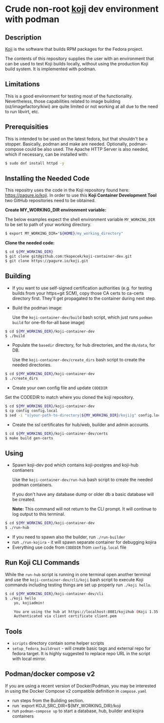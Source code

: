 # Crude non-root [koji](https://pagure.io/koji) dev environment with podman

## Description

[Koji](https://pagure.io/koji) is the software that builds RPM packages
for the Fedora project.

The contents of this repository supplies the user with an environment that
can be used to test Koji builds locally, without using the production
Koji build system. It is implemented with podman.

## Limitations

This is a good environment for testing most of the functionality. Nevertheless,
those capabilities related to image building (oz/imagefactory/kiwi) are quite
limited or not working at all due to the need to run libvirt, etc.

## Prerequisities

This is intended to be used on the latest fedora, but that shouldn't be a stopper.
Basically, podman and make are needed. Optionally, podman-compose could be also used.
The Apache HTTP Server is also needed, which if necessary, can be installed with:

```bash
$ sudo dnf install httpd -y
```

## Installing the Needed Code

This repositry uses the code in the Koji repository found here: https://pagure.io/koji. In order
to use this **Koji Container Development Tool** two GitHub repositories need to be obtained.

**Create MY_WORKING_DIR environment variable:**

The below examples expect the shell environment variable `MY_WORKING_DIR` to be set
to path of your working directory.

```bash
$ export MY_WORKING_DIR="${HOME}/my_working_directory"
```
**Clone the needed code:**

```bash
$ cd ${MY_WORKING_DIR}
$ git clone git@github.com:tkopecek/koji-container-dev.git
$ git clone https://pagure.io/koji.git
```

## Building

* If you want to use self-signed certification authorities (e.g. for testing builds
  from your https+git SCM), copy those CA certs to ca-certs directory first. They'll
  get propagated to the container during next step.
* Build the podman image:

  Use the `koji-container-dev/build` bash script, which just runs `podman build` for one-fit-for-all base image)

```bash
$ cd ${MY_WORKING_DIR}/koji-container-dev
$ ./build
```

* Populate the `basedir` directory, for hub directories, and the `db/data`, for DB.

  Use the `koji-container-dev/create_dirs` bash script to create the needed directories.

```bash
$ cd ${MY_WORKING_DIR}/koji-container-dev
$ ./create_dirs
```

* Create your own config file and update `CODEDIR`

Set the CODEDIR to match where you cloned the koji repository.

```bash
$ cd ${MY_WORKING_DIR}/koji-container-dev
$ cp config config.local
$ sed -i "s|your-path-to-directory|${MY_WORKING_DIR}/koji|g" config.local
```
* Create the ssl certificates for hub/web, builder and admin accounts.

```bash
$ cd ${MY_WORKING_DIR}/koji-container-dev/certs
$ make build gen-certs
```

## Using

* Spawn koji-dev pod which contains koji-postgres and koji-hub contianers

  Use the `koji-container-dev/run-hub` bash script to create the needed podman containers.

  If you don't have any database dump or older db a basic database will be created.

  **Note:** This command will not return to the CLI prompt. It will continue to log output
  to this terminal.

```bash
$ cd ${MY_WORKING_DIR}/koji-container-dev
$ ./run-hub
```

* If you need to spawn also the builder, run `./run-builder`
* run `./run-kojira` - it will spawn separate container for debugging kojira
* Everything use code from `CODEDIR` from `config.local` file

## Run Koji CLI Commands

  While the `run-hub` script is running in one terminal open another terminal and
  use the `koji-container-dev/cli/koji` bash script to execute Koji commands including
  testing things are set up properly run `./koji hello`.

```bash
$ cd ${MY_WORKING_DIR}/koji-container-dev/cli
$ ./koji hello
    yo, kojiadmin!

    You are using the hub at https://localhost:8081/kojihub (Koji 1.35.3)
    Authenticated via client certificate client.pem
```

## Tools

* `scripts` directory contain some helper scripts
* `setup_fedora_buildroot` - will create basic tags and external repo for
  fedora target. It is highly suggested to replace repo URL in the script with
  local mirror.

## Podman/docker compose v2

If you are using a recent version of Docker/Podman, you may be interested in using
the Docker Compose v2 compatible definition in `compose.yaml`

* run steps from the Building section.
* run `export KOJI_SRC_DIR=${MY_WORKING_DIR}/koji
* run `podman-compose up` to start a database, hub, builder and kojira containers

